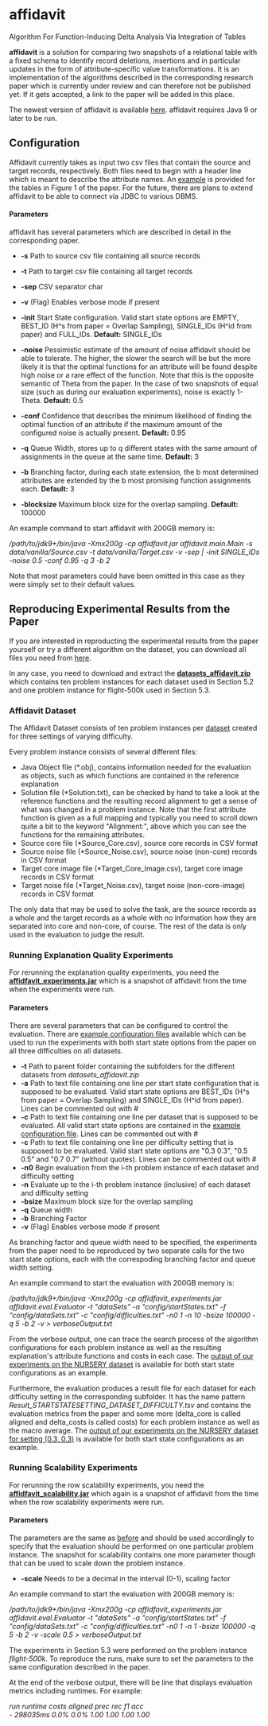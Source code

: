 # affidavit
Algorithm For Function-Inducing Delta Analysis Via Integration of Tables

**affidavit** is a solution for comparing two snapshots of a relational table with a fixed schema to identify record deletions, insertions and in particular updates in the form of attribute-specific value transformations. It is an implementation of the algorithms described in the corresponding research paper which is currently under review and can therefore not be published yet. If it gets accepted, a link to the paper will be added in this place.

The newest version of affidavit is available [here](https://github.com/Finkman7/affidavit/blob/master/affidavit.jar).
affidavit requires Java 9 or later to be run.

## Configuration
Affidavit currently takes as input two csv files that contain the source and target records, respectively. Both files need to begin with a header line which is meant to describe the attribute names. An [example](https://github.com/Finkman7/affidavit/tree/master/exampleSnapshots) is provided for the tables in Figure 1 of the paper. For the future, there are plans to extend affidavit to be able to connect via JDBC to various DBMS.

#### Parameters
affidavit has several parameters which are described in detail in the corresponding paper.

- **-s** Path to source csv file containing all source records
- **-t** Path to target csv file containing all target records
- **-sep** CSV separator char
- **-v** (Flag) Enables verbose mode if present

- **-init** Start State configuration. Valid start state options are EMPTY, BEST_ID (H^s from paper = Overlap Sampling), SINGLE_IDs (H^id from paper) and FULL_IDs. **Default:** SINGLE_IDs
- **-noise** Pessimistic estimate of the amount of noise affidavit should be able to tolerate. The higher, the slower the search will be but the more likely it is that the optimal functions for an attribute will be found despite high noise or a rare effect of the function. Note that this is the opposite semantic of Theta from the paper. In the case of two snapshots of equal size (such as during our evaluation experiments), noise is exactly 1-Theta. **Default:** 0.5
- **-conf** Confidence that describes the minimum likelihood of finding the optimal function of an attribute if the maximum amount of the configured noise is actually present. **Default:** 0.95
- **-q** Queue Width, stores up to q different states with the same amount of assignments in the queue at the same time. **Default:** 3
- **-b** Branching factor, during each state extension, the b most determined attributes are extended by the b most promising function assignments each. **Default:** 3
- **-blocksize** Maximum block size for the overlap sampling. **Default:** 100000

An example command to start affidavit with 200GB memory is:

*/path/to/jdk9+/bin/java -Xmx200g -cp affidfavit.jar affidavit.main.Main -s data/vanilla/Source.csv -t  data/vanilla/Target.csv -v -sep | -init SINGLE_IDs -noise 0.5 -conf 0.95 -q 3 -b 2*

Note that most parameters could have been omitted in this case as they were simply set to their default values.

## Reproducing Experimental Results from the Paper
If you are interested in reproducting the experimental results from the paper yourself or try a different algorithm on the dataset, you can download all files you need from [here](http://data.dws.informatik.uni-mannheim.de/affidavit/).

In any case, you need to download and extract the **[datasets_affidavit.zip](http://data.dws.informatik.uni-mannheim.de/affidavit/datasets_affidavit.zip)** which contains ten problem instances for each dataset used in Section 5.2 and one problem instance for flight-500k used in Section 5.3.

### Affidavit Dataset
The Affidavit Dataset consists of ten problem instances per [dataset](https://hpi.de/naumann/projects/repeatability/data-profiling/fds.html#c168191) created for three settings of varying difficulty.

Every problem instance consists of several different files:
- Java Object file (\*.obj), contains information needed for the evaluation as objects, such as which functions are contained in the reference explanation
- Solution file (\*Solution.txt), can be checked by hand to take a look at the reference functions and the resulting record alignment to get a sense of what was changed in a problem instance. Note that the first attribute function is given as a full mapping and typically you need to scroll down quite a bit to the keyword "Alignment:", above which you can see the functions for the remaining attributes.
- Source core file (\*Source_Core.csv), source core records in CSV format
- Source noise file (\*Source_Noise.csv), source noise (non-core) records in CSV format
- Target core image file (\*Target_Core_Image.csv), target core image records in CSV format
- Target noise file (\*Target_Noise.csv), target noise (non-core-image) records in CSV format

The only data that may be used to solve the task, are the source records as a whole and the target records as a whole with no information how they are separated into core and non-core, of course. The rest of the data is only used in the evaluation to judge the result.

### Running Explanation Quality Experiments
For rerunning the explanation quality experiments, you need the **[affidfavit_experiments.jar](http://data.dws.informatik.uni-mannheim.de/affidavit/affidavit_experiments.jar)** which is a snapshot of affidavit from the time when the experiments were run.

#### Parameters
There are several parameters that can be configured to control the evaluation. There are [example configuration files](https://github.com/Finkman7/affidavit/tree/master/evalConfigs) available which can be used to run the experiments with both start state options from the paper on all three difficulties on all datasets.

- **-t** Path to parent folder containing the subfolders for the different datasets from *datasets_affidavit.zip*
- **-a** Path to text file containing one line per start state configuration that is supposed to be evaluated. Valid start state options are BEST_IDs (H^s from paper = Overlap Sampling) and SINGLE_IDs (H^id from paper). Lines can be commented out with #
- **-c** Path to text file containing one line per dataset that is supposed to be evaluated. All valid start state options are contained in the [example configuration file](https://github.com/Finkman7/affidavit/blob/master/evalConfigs/dataSets.txt). Lines can be commented out with #
- **-c** Path to text file containing one line per difficulty setting that is supposed to be evaluated. Valid start state options are "0.3 0.3", "0.5 0.5" and "0.7 0.7" (without quotes). Lines can be commented out with #
- **-n0** Begin evaluation from the i-th problem instance of each dataset and difficulty setting
- **-n** Evaluate up to the i-th problem instance (inclusive) of each dataset and difficulty setting
- **-bsize** Maximum block size for the overlap sampling
- **-q** Queue width
- **-b** Branching Factor
- **-v** (Flag) Enables verbose mode if present

As branching factor and queue width need to be specified, the experiments from the paper need to be reproduced by two separate calls for the two start state options, each with the correspoding branching factor and queue width setting.

An example command to start the evaluation with 200GB memory is:

*/path/to/jdk9+/bin/java -Xmx200g -cp affidfavit_experiments.jar affidavit.eval.Evaluator -t "dataSets" -a "config/startStates.txt" -f "config/dataSets.txt" -c "config/difficulties.txt" -n0 1 -n 10 -bsize 100000 -q 5 -b 2 -v > verboseOutput.txt*

From the verbose output, one can trace the search process of the algorithm configurations for each problem instance as well as the resulting explanation's attribute functions and costs in each case. The [output of our experiments on the NURSERY dataset](https://github.com/Finkman7/affidavit/tree/master/exampleOutput) is available for both start state configurations as an example.

Furthermore, the evaluation produces a result file for each dataset for each difficulty setting in the corresponding subfolder. It has the name pattern *Result_STARTSTATESETTING_DATASET_DIFFICULTY.tsv* and contains the evaluation metrics from the paper and some more (delta_core is called aligned and delta_costs is called costs) for each problem instance as well as the macro average. The [output of our experiments on the NURSERY dataset for setting (0.3, 0.3)](https://github.com/Finkman7/affidavit/tree/master/exampleResult) is available for both start state configurations as an example.

### Running Scalability Experiments
For rerunning the row scalability experiments, you need the **[affidfavit_scalability.jar](http://data.dws.informatik.uni-mannheim.de/affidavit/affidavit_scalability.jar)** which again is a snapshot of affidavit from the time when the row scalability experiments were run.

#### Parameters
The parameters are the same as [before](https://github.com/Finkman7/affidavit#parameters-1) and should be used accordingly to specify that the evaluation should be performed on one particular problem instance.
The snapshot for scalability contains one more parameter though that can be used to scale down the problem instance.

- **-scale** Needs to be a decimal in the interval (0-1), scaling factor

An example command to start the evaluation with 200GB memory is:

*/path/to/jdk9+/bin/java -Xmx200g -cp affidfavit_experiments.jar affidavit.eval.Evaluator -t "dataSets" -a "config/startStates.txt" -f "config/dataSets.txt" -c "config/difficulties.txt" -n0 1 -n 1 -bsize 100000 -q 5 -b 2 -v -scale 0.5 > verboseOutput.txt*

The experiments in Section 5.3 were performed on the problem instance *flight-500k*. To reproduce the runs, make sure to set the parameters to the same configuration described in the paper.

At the end of the verbose output, there will be line that displays evaluation metrics including runtimes. For example:

*run       	runtime   	costs     	aligned   	prec      	rec       	f1        	acc       
\-         	298035ms  	0.0%      	0.0%      	1.00      	1.00      	1.00      	1.00*
